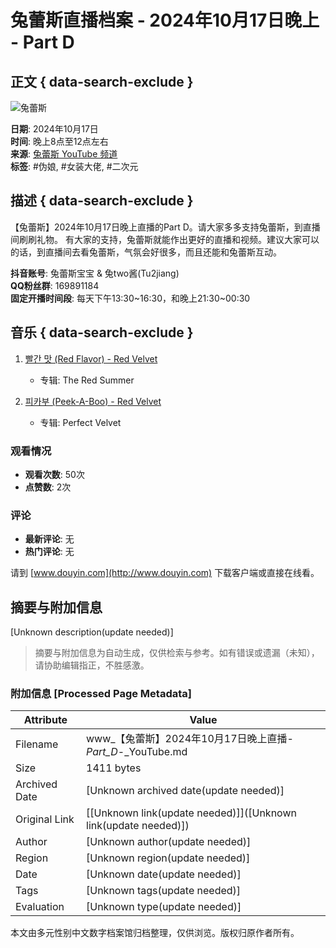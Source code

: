 # 兔蕾斯直播档案 - 2024年10月17日晚上 - Part D

## 正文 { data-search-exclude }


![兔蕾斯](https://yt3.ggpht.com/ytc/AIdro_mQgktN_2cpYh4FwkWwOfkVRbT4958Dd1lyqPm0Ss848Q=s48-c-k-c0x00ffffff-no-rj)

**日期**: 2024年10月17日  
**时间**: 晚上8点至12点左右  
**来源**: [兔蕾斯 YouTube 频道](https://www.youtube.com/channel/UCoansJiD1wPYzjxwWa6N6yA)  
**标签**: #伪娘, #女装大佬, #二次元  

## 描述 { data-search-exclude }

【兔蕾斯】2024年10月17日晚上直播的Part D。请大家多多支持兔蕾斯，到直播间刷刷礼物。 有大家的支持，兔蕾斯就能作出更好的直播和视频。建议大家可以的话，到直播间去看兔蕾斯，气氛会好很多，而且还能和兔蕾斯互动。

**抖音账号**: 兔蕾斯宝宝 & 兔two酱(Tu2jiang)  
**QQ粉丝群**: 169891184  
**固定开播时间段**: 每天下午13:30~16:30，和晚上21:30~00:30  

## 音乐 { data-search-exclude }

1. [빨간 맛 (Red Flavor) - Red Velvet](https://www.youtube.com/watch?v=WyiIGEHQP8o)  
   * 专辑: The Red Summer  

2. [피카부 (Peek-A-Boo) - Red Velvet](https://www.youtube.com/watch?v=6uJf2IT2Zh8)  
   * 专辑: Perfect Velvet  

### 观看情况

- **观看次数**: 50次
- **点赞数**: 2次  

### 评论

- **最新评论**: 无  
- **热门评论**: 无  

请到 [www.douyin.com](http://www.douyin.com) 下载客户端或直接在线看。
<!-- tcd_original_link https://www.youtube.com/watch?v=Oal2HTSdrqk -->


## 摘要与附加信息

<!-- tcd_abstract -->
[Unknown description(update needed)]
<!-- tcd_abstract_end -->

> 摘要与附加信息为自动生成，仅供检索与参考。如有错误或遗漏（未知），请协助编辑指正，不胜感激。

### 附加信息 [Processed Page Metadata]

| Attribute       | Value                                  |
|-----------------|----------------------------------------|
| Filename        | www_【兔蕾斯】2024年10月17日晚上直播-_Part_D_-_YouTube.md                             |
| Size            | 1411 bytes                           |
| Archived Date   | [Unknown archived date(update needed)]                             |
| Original Link   | [[Unknown link(update needed)]]([Unknown link(update needed)])                       |
| Author          | [Unknown author(update needed)]                               |
| Region          | [Unknown region(update needed)]                               |
| Date            | [Unknown date(update needed)]                                 |
| Tags            | [Unknown tags(update needed)]                                 |
| Evaluation            | [Unknown type(update needed)]                                 |
<!-- tcd_table_end -->

本文由多元性别中文数字档案馆归档整理，仅供浏览。版权归原作者所有。
